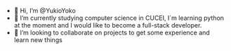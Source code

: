- 👋 Hi, I’m @YukioYoko
- 🌱 I’m currently studying computer science in CUCEI, I´m learning python at the moment and I would like to become a full-stack developer.
- 💞️ I’m looking to collaborate on projects to get some experience and learn new things

<!---
YukioYoko/YukioYoko is a ✨ special ✨ repository because its `README.md` (this file) appears on your GitHub profile.
You can click the Preview link to take a look at your changes.
--->
